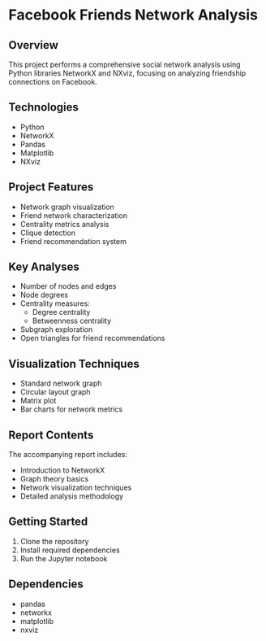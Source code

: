 # Facebook Friends Network Analysis

## Overview
This project performs a comprehensive social network analysis using Python libraries NetworkX and NXviz, focusing on analyzing friendship connections on Facebook.

##  Technologies
- Python
- NetworkX
- Pandas
- Matplotlib
- NXviz

##  Project Features
- Network graph visualization
- Friend network characterization
- Centrality metrics analysis
- Clique detection
- Friend recommendation system

##  Key Analyses
- Number of nodes and edges
- Node degrees
- Centrality measures:
  * Degree centrality
  * Betweenness centrality
- Subgraph exploration
- Open triangles for friend recommendations

##  Visualization Techniques
- Standard network graph
- Circular layout graph
- Matrix plot
- Bar charts for network metrics

##  Report Contents
The accompanying report includes:
- Introduction to NetworkX
- Graph theory basics
- Network visualization techniques
- Detailed analysis methodology

##  Getting Started
1. Clone the repository
2. Install required dependencies
3. Run the Jupyter notebook

##  Dependencies
- pandas
- networkx
- matplotlib
- nxviz


